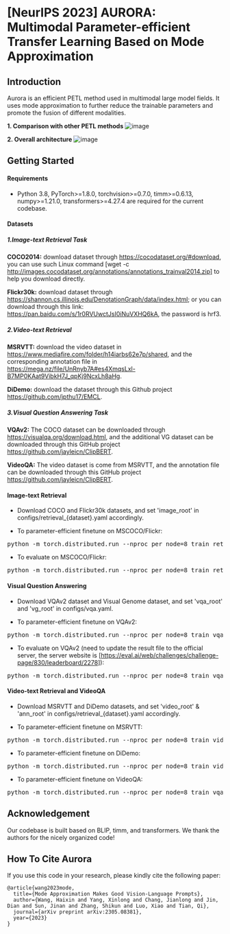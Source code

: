 # [NeurIPS 2023] AURORA: Multimodal Parameter-efficient Transfer Learning Based on Mode Approximation

## Introduction
Aurora is an efficient PETL method used in multimodal large model fields. It uses mode approximation to further reduce the trainable parameters and promote the fusion of different modalities.

**1. Comparison with other PETL methods**
![image](https://github.com/xinlong-yang/Aurora/assets/73691354/33bbadb8-cdcc-4105-94fb-ee4fb6b77d00)

**2. Overall architecture**
![image](https://github.com/xinlong-yang/Aurora/assets/73691354/16ae4930-c44d-45c8-95e0-766bc60bb290)

## Getting Started
#### Requirements
- Python 3.8, PyTorch>=1.8.0, torchvision>=0.7.0, timm>=0.6.13, numpy>=1.21.0, transformers>=4.27.4 are required for the current codebase.

#### Datasets
##### 1.Image-text Retrieval Task
**COCO2014:** download dataset through https://cocodataset.org/#download, you can use such Linux command [wget -c http://images.cocodataset.org/annotations/annotations_trainval2014.zip] to help you download directly.

**Flickr30k:** download dataset through https://shannon.cs.illinois.edu/DenotationGraph/data/index.html; or you can download through this link: https://pan.baidu.com/s/1r0RVUwctJsI0iNuVXHQ6kA, the password is hrf3.

##### 2.Video-text Retrieval
**MSRVTT:** download the video dataset in https://www.mediafire.com/folder/h14iarbs62e7p/shared, and the corresponding annotation file in https://mega.nz/file/UnRnyb7A#es4XmqsLxl-B7MP0KAat9VibkH7J_qpKj9NcxLh8aHg. 

**DiDemo:** download the dataset through this Github project https://github.com/jpthu17/EMCL.

##### 3.Visual Question Answering Task
**VQAv2:** The COCO dataset can be downloaded through https://visualqa.org/download.html, and the additional VG dataset can be downloaded through this GitHub project https://github.com/jayleicn/ClipBERT.

**VideoQA:** The video dataset is come from MSRVTT, and the annotation file can be downloaded through this GitHub project https://github.com/jayleicn/ClipBERT.

#### Image-text Retrieval
- Download COCO and Flickr30k datasets, and set 'image_root' in configs/retrieval_{dataset}.yaml accordingly.

- To parameter-efficient finetune on MSCOCO/Flickr:
<pre>python -m torch.distributed.run --nproc_per_node=8 train_retrieval.py --config ./configs/retrieval_{coco, flickr}.yaml --output_dir output/{coco, flickr} </pre> 
- To evaluate on MSCOCO/Flickr:
<pre>python -m torch.distributed.run --nproc_per_node=8 train_retrieval.py --config ./configs/retrieval_{coco, flickr}.yaml --output_dir output/{coco, flickr} --evaluate </pre> 

#### Visual Question Answering
- Download VQAv2 dataset and Visual Genome dataset, and set 'vqa_root' and 'vg_root' in configs/vqa.yaml.

- To parameter-efficient finetune on VQAv2:
<pre>python -m torch.distributed.run --nproc_per_node=8 train_vqa.py --config ./configs/vqa.yaml --output_dir $static_dir</pre> 
- To evaluate on VQAv2 (need to update the result file to the official server, the server website is [https://eval.ai/web/challenges/challenge-page/830/leaderboard/2278]):
<pre>python -m torch.distributed.run --nproc_per_node=8 train_vqa.py --config ./configs/vqa.yaml --output_dir $static_dir --evaluate </pre> 

#### Video-text Retrieval and VideoQA
- Download MSRVTT and DiDemo datasets, and set 'video_root' & 'ann_root' in configs/retrieval_{dataset}.yaml accordingly.
  
- To parameter-efficient finetune on MSRVTT:
<pre>python -m torch.distributed.run --nproc_per_node=8 train_video_retrieval.py --config ./configs/retrieval_msrvtt.yaml --output_dir $static_dir</pre> 
- To parameter-efficient finetune on DiDemo:
<pre>python -m torch.distributed.run --nproc_per_node=8 train_video_retrieval.py --config ./configs/retrieval_didemo.yaml --output_dir $static_dir</pre> 
- To parameter-efficient finetune on VideoQA:
<pre>python -m torch.distributed.run --nproc_per_node=8 train_vqa.py --config ./configs/videoqa.yaml --output_dir $static_dir</pre> 

## Acknowledgement
Our codebase is built based on BLIP, timm, and transformers. We thank the authors for the nicely organized code!

## How To Cite Aurora
If you use this code in your research, please kindly cite the following paper:
```
@article{wang2023mode,
  title={Mode Approximation Makes Good Vision-Language Prompts},
  author={Wang, Haixin and Yang, Xinlong and Chang, Jianlong and Jin, Dian and Sun, Jinan and Zhang, Shikun and Luo, Xiao and Tian, Qi},
  journal={arXiv preprint arXiv:2305.08381},
  year={2023}
}
```
